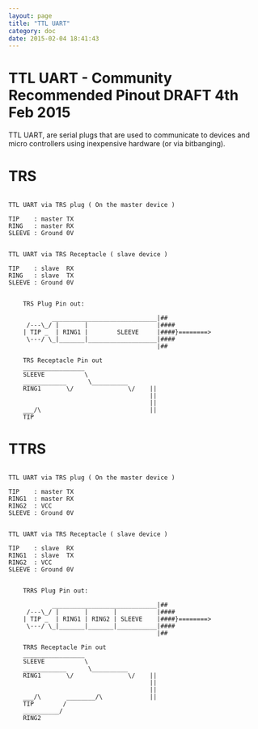 ```yaml
---
layout: page
title: "TTL UART"
category: doc
date: 2015-02-04 18:41:43
---
```


# TTL UART - Community Recommended Pinout DRAFT 4th Feb 2015 

TTL UART, are serial plugs that are used to communicate to devices and micro controllers using inexpensive hardware (or via bitbanging).

# TRS

```ascii-diagram

TTL UART via TRS plug ( On the master device )

TIP    : master TX
RING   : master RX
SLEEVE : Ground 0V


TTL UART via TRS Receptacle ( slave device )

TIP    : slave  RX
RING   : slave  TX
SLEEVE : Ground 0V

```

```ascii-diagram

    TRS Plug Pin out:

            _____________________________|##
	 /---\_/ |       |                   |####
	| TIP _  | RING1 |        SLEEVE     |####}========>
	 \---/ \_|_______|___________________|####
                                         |##

	TRS Receptacle Pin out
	_________________
	SLEEVE           \
	____________      \__________
    RING1       \/               \/    ||
	                                   ||
	                                   ||
	___/\                              ||
	TIP        

```

# TTRS

```ascii-diagram

TTL UART via TRS plug ( On the master device )

TIP    : master TX
RING1  : master RX
RING2  : VCC
SLEEVE : Ground 0V


TTL UART via TRS Receptacle ( slave device )

TIP    : slave  RX
RING1  : slave  TX
RING2  : VCC 
SLEEVE : Ground 0V

```

```ascii-diagram

    TRRS Plug Pin out:

            _____________________________|##
	 /---\_/ |       |       |           |####
	| TIP _  | RING1 | RING2 | SLEEVE    |####}========>
	 \---/ \_|_______|_______|___________|####
                                         |##

	TRRS Receptacle Pin out
	_________________
	SLEEVE           \
	____________      \__________
    RING1       \/               \/    ||
	                                   ||
	                                   ||
	___/\       ________/\             ||
	TIP        /
	__________/
	RING2
	
```
